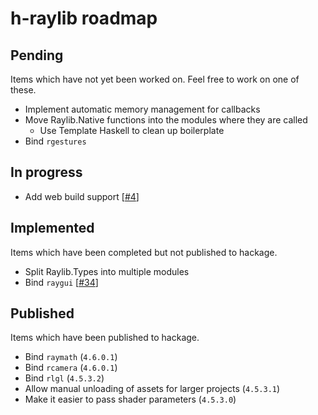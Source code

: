 # h-raylib roadmap

## Pending

Items which have not yet been worked on. Feel free to work on one of these.

- Implement automatic memory management for callbacks
- Move Raylib.Native functions into the modules where they are called
  - Use Template Haskell to clean up boilerplate
- Bind `rgestures`

## In progress

- Add web build support \[[#4](https://github.com/Anut-py/h-raylib/issues/4)\]

## Implemented

Items which have been completed but not published to hackage.

- Split Raylib.Types into multiple modules
- Bind `raygui` \[[#34](https://github.com/Anut-py/h-raylib/issues/34)\]

## Published

Items which have been published to hackage.

- Bind `raymath` (`4.6.0.1`)
- Bind `rcamera` (`4.6.0.1`)
- Bind `rlgl` (`4.5.3.2`)
- Allow manual unloading of assets for larger projects (`4.5.3.1`)
- Make it easier to pass shader parameters (`4.5.3.0`)
